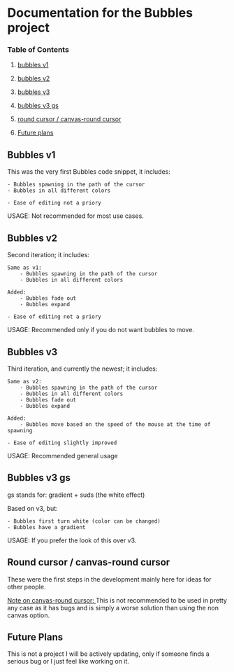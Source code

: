 # Documentation for the Bubbles project

### Table of Contents

1. [bubbles v1](#bubbles-v1)

2. [bubbles v2](#bubbles-v2)

3. [bubbles v3](#bubbles-v3)

4. [bubbles v3 gs](#bubbles-v3-gs)

5. [round cursor / canvas-round cursor](#round-cursor--canvas-round-cursor)

6. [Future plans](#future-plans)

## Bubbles v1

This was the very first Bubbles code snippet, it includes:

    - Bubbles spawning in the path of the cursor
    - Bubbles in all different colors

    - Ease of editing not a priory

USAGE: Not recommended for most use cases.

## Bubbles v2

Second iteration; it includes:

    Same as v1:
        - Bubbles spawning in the path of the cursor
        - Bubbles in all different colors

    Added:
        - Bubbles fade out
        - Bubbles expand

    - Ease of editing not a priory

USAGE: Recommended only if you do not want bubbles to move.

## Bubbles v3

Third iteration, and currently the newest; it includes:

    Same as v2:
        - Bubbles spawning in the path of the cursor
        - Bubbles in all different colors
        - Bubbles fade out
        - Bubbles expand

    Added:
        - Bubbles move based on the speed of the mouse at the time of spawning

    - Ease of editing slightly improved

USAGE: Recommended general usage

## Bubbles v3 gs

gs stands for: gradient + suds (the white effect)

Based on v3, but:

    - Bubbles first turn white (color can be changed)
    - Bubbles have a gradient

USAGE: If you prefer the look of this over v3.

## Round cursor / canvas-round cursor

These were the first steps in the development mainly here for ideas
for other people.

<u> Note on canvas-round cursor: </u> This is not recommended to be used
in pretty any case as it has bugs and is simply a worse solution than
using the non canvas option.

## Future Plans

This is not a project I will be actively updating, only if someone finds a
serious bug or I just feel like working on it.